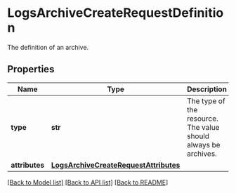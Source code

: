 # LogsArchiveCreateRequestDefinition

The definition of an archive.

## Properties
Name | Type | Description | Notes
------------ | ------------- | ------------- | -------------
**type** | **str** | The type of the resource. The value should always be archives. | defaults to "archives"
**attributes** | [**LogsArchiveCreateRequestAttributes**](LogsArchiveCreateRequestAttributes.md) |  | [optional] 

[[Back to Model list]](README.md#documentation-for-models) [[Back to API list]](README.md#documentation-for-api-endpoints) [[Back to README]](README.md)


